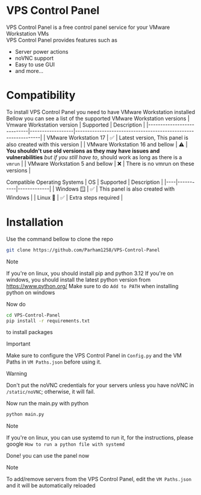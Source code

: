 # VPS Control Panel
VPS Control Panel is a free control panel service for your VMware Workstation VMs  
VPS Control Panel provides features such as
- Server power actions
- noVNC support
- Easy to use GUI
- and more...
# Compatibility
To install VPS Control Panel you need to have VMware Workstation installed  
Bellow you can see a list of the supported VMware Workstation versions
| Vmware Workstation version | Supported | Description                                                   |
|----------------------------|------------------|---------------------------------------------------------------|
| VMware Workstation 17      | ✅ | Latest version, This panel is also created with this version  |
| VMware Workstation 16 and bellow | ⚠️ | **You shouldn't use old versions as they may have issues and vulnerabilities** *but if you still have to*, should work as long as there is a `vmrun` |
| VMware Workstation 5 and bellow | ❌ | There is no vmrun on these versions |

Compatible Operating Systems
| OS | Supported | Description |
|----|-----------|-------------|
| Windows 🪟 | ✅ | This panel is also created with Windows |
| Linux 🐧 | ✅ | Extra steps required |
# Installation
Use the command bellow to clone the repo
```sh
git clone https://github.com/Parham1258/VPS-Control-Panel
```
> [!NOTE]
> If you're on linux, you should install pip and python 3.12
> If you're on windows, you should install the latest python version from https://www.python.org/
> Make sure to do `Add to PATH` when installing python on windows

Now do
```sh
cd VPS-Control-Panel
pip install -r requirements.txt
```
to install packages
> [!IMPORTANT]
> Make sure to configure the VPS Control Panel in `Config.py` and the VM Paths in `VM Paths.json` before using it.

> [!WARNING]
> Don't put the noVNC credentials for your servers unless you have noVNC in `/static/noVNC`; otherwise, it will fail.

Now run the main.py with python
```sh
python main.py
```
> [!NOTE]
> If you're on linux, you can use systemd to run it, for the instructions, please google `How to run a python file with systemd`

Done! you can use the panel now

> [!NOTE]
> To add/remove servers from the VPS Control Panel, edit the `VM Paths.json` and it will be automatically reloaded